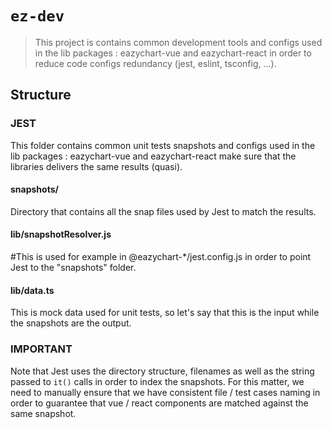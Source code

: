 # `ez-dev`

> This project is contains common development tools and configs used in the lib packages : eazychart-vue and eazychart-react in order to reduce code configs redundancy (jest, eslint, tsconfig, ...).

## Structure

### JEST

This folder contains common unit tests snapshots and configs used in the lib packages : eazychart-vue and eazychart-react make sure that the libraries delivers the same results (quasi).

#### snapshots/

Directory that contains all the snap files used by Jest to match the results.

#### lib/snapshotResolver.js

#This is used for example in @eazychart-*/jest.config.js in order to point Jest to the "snapshots" folder.

#### lib/data.ts

This is mock data used for unit tests, so let's say that this is the input while the snapshots are the output.

### IMPORTANT 

Note that Jest uses the directory structure, filenames as well as the string passed to `it()` calls in order to index the snapshots. For this matter, we need to manually ensure that we have consistent file / test cases naming in order to guarantee that vue / react components are matched against the same snapshot.
